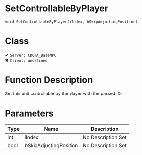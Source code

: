 # SetControllableByPlayer
```
void SetControllableByPlayer(iIndex, bSkipAdjustingPosition)
```
# Class
✔ `Server: CDOTA_BaseNPC`  
✖ `Client: undefined`  

# Function Description
Set this unit controllable by the player with the passed ID.
# Parameters
Type|Name|Description
--|--|--
int|iIndex|No Description Set
bool|bSkipAdjustingPosition|No Description Set
